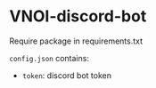 # VNOI-discord-bot

Require package in requirements.txt

`config.json` contains:
- `token`: discord bot token 